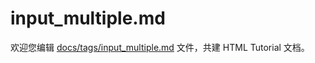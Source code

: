 input_multiple.md
===

欢迎您编辑 <a target="__blank" href="https://github.com/jaywcjlove/html-tutorial/blob/main/docs/tags/input_multiple.md">docs/tags/input_multiple.md</a> 文件，共建 HTML Tutorial 文档。